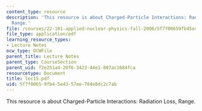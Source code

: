 ```yaml
---
content_type: resource
description: 'This resource is about Charged-Particle Interactions: Radiation Loss,
  Range.'
file: /courses/22-101-applied-nuclear-physics-fall-2006/5f7f00659fb45e4357ee784e8dc2c7ab_lec15.pdf
file_type: application/pdf
learning_resource_types:
- Lecture Notes
ocw_type: OCWFile
parent_title: Lecture Notes
parent_type: CourseSection
parent_uid: f2e251a4-20f6-3423-44e1-807ac1684fca
resourcetype: Document
title: lec15.pdf
uid: 5f7f0065-9fb4-5e43-57ee-784e8dc2c7ab
---
```

This resource is about Charged-Particle Interactions: Radiation Loss, Range.

